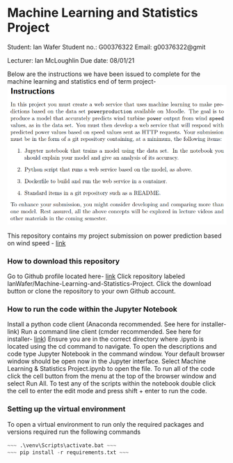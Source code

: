 # Machine Learning and Statistics Project

Student: Ian Wafer
Student no.: G00376322
Email: g00376322@gmit

Lecturer: Ian McLoughlin
Due date: 08/01/21

Below are the instructions we have been issued to complete for the machine learning and statistics end of term project-
![Instructions](./Images/instructions.png)

This repository contains my project submission on power prediction based on wind speed - [link](https://github.com/IanWafer/Machine-Learning-and-Statistics-Project)

### How to download this repository
Go to Github profile located here- [link](https://github.com/IanWafer)
Click repository labeled IanWafer/Machine-Learning-and-Statistics-Project.
Click the download button or clone the repository to your own Github account.

### How to run the code within the Jupyter Notebook
Install a python code client (Anaconda recommended. See here for installer- link)
Run a command line client (cmder recommended. See here for installer- [link](https://cmder.net/))
Ensure you are in the correct directory where .ipynb is located using the cd command to navigate.
To open the descriptions and code type Jupyter Notebook in the command window.
Your default browser window should be open now in the Jupyter interface. Select Machine Learning & Statistics Project.ipynb to open the file.
To run all of the code click the cell button from the menu at the top of the browser window and select Run All.
To test any of the scripts within the notebook double click the cell to enter the edit mode and press shift + enter to run the code.

### Setting up the virtual environment
To open a virtual environment to run only the required packages and versions required run the following commands
~~~ python -m venv venv ~~~
~~~ .\venv\Scripts\activate.bat ~~~
~~~ pip install -r requirements.txt ~~~